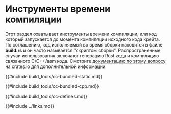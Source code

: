 # Инструменты времени компиляции

Этот раздел охватывает инструменты времени компиляции, или код который запускается до момента компиляции исходного кода крейта. По соглашению, код исполняемый во время сборки находится в файле **build.rs** и он часто называется "скриптом сборки". Распространённые случаи использования включают генерацию Rust кода и компиляцию связанного C/C++/asm кода. Смотрите [ документацию по этому вопросу] на crates.io для дополнительной информации.

{{#include build_tools/cc-bundled-static.md}}

{{#include build_tools/cc-bundled-cpp.md}}

{{#include build_tools/cc-defines.md}}

{{#include ../links.md}}


[ документацию по этому вопросу]: http://doc.crates.io/build-script.html
